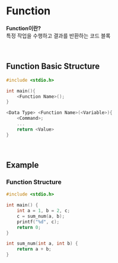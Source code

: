 # Function
**Function이란?** <br>
특정 작업을 수행하고 결과를 반환하는 코드 블록

<br>

## Function Basic Structure
```c
#include <stdio.h>

int main(){
    <Function Name>();
}

<Data Type> <Function Name>(<Variable>){
    <Command>;
    ...
    return <Value>
}
```

<br>

## Example
### Function Structure
```c
#include <stdio.h>

int main() {
    int a = 1, b = 2, c;
    c = sum_num(a, b);
    printf("%d", c);
    return 0;
}

int sum_num(int a, int b) {
    return a + b;
}
```